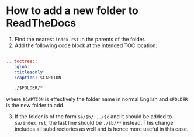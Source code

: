# How to add a new folder to ReadTheDocs

1. Find the nearest `index.rst` in the parents of the folder.
2. Add the following code block at the intended TOC location:

```rst

.. toctree::
   :glob:
   :titlesonly:
   :caption: $CAPTION

   ./$FOLDER/*
```

where `$CAPTION` is effectively the folder name in normal English and `$FOLDER` is the new folder to add.

3. If the folder is of the form `$a/$b/.../$c` and it should be added to `$a/index.rst`, the last line should be `./$b/**` instead. This change includes all subdirectories as well and is hence more useful in this case.

